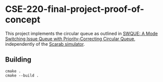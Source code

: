 # CSE-220-final-project-proof-of-concept

This project implements the circular queue as outlined in
[SWQUE: A Mode Switching Issue Queue with Priority-Correcting Circular Queue](https://dl.acm.org/doi/pdf/10.1145/3352460.3358293),
independently of the [Scarab simulator](https://github.com/Litz-Lab/scarab).

## Building
```
cmake .
cmake --build .
```